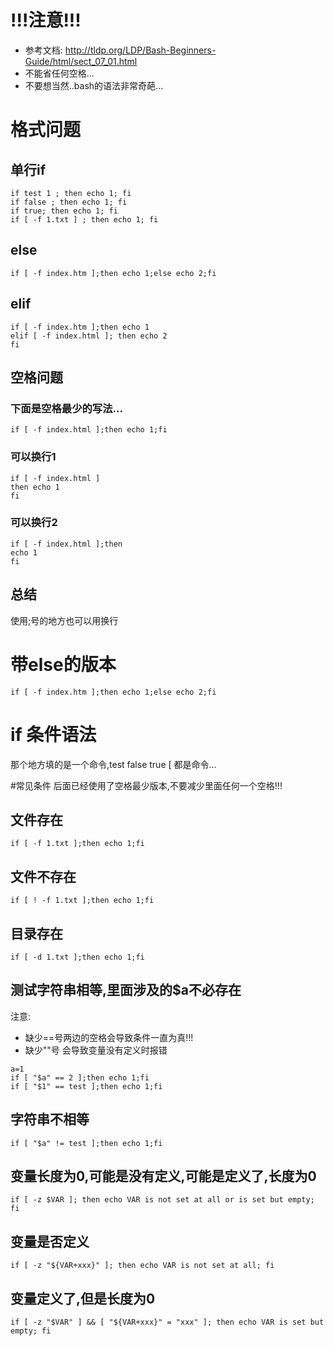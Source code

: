 # !!!注意!!!
* 参考文档: http://tldp.org/LDP/Bash-Beginners-Guide/html/sect_07_01.html
* 不能省任何空格...
* 不要想当然..bash的语法非常奇葩...

# 格式问题
## 单行if
```
if test 1 ; then echo 1; fi
if false ; then echo 1; fi
if true; then echo 1; fi
if [ -f 1.txt ] ; then echo 1; fi
```
## else
```
if [ -f index.htm ];then echo 1;else echo 2;fi
```
## elif
```
if [ -f index.htm ];then echo 1
elif [ -f index.html ]; then echo 2
fi
```

## 空格问题
### 下面是空格最少的写法...
```
if [ -f index.html ];then echo 1;fi
```

### 可以换行1
```
if [ -f index.html ]
then echo 1
fi
```

### 可以换行2
```
if [ -f index.html ];then
echo 1
fi
```

## 总结
使用;号的地方也可以用换行

# 带else的版本
```
if [ -f index.htm ];then echo 1;else echo 2;fi
```

# if 条件语法

那个地方填的是一个命令,test false true [ 都是命令...

#常见条件
后面已经使用了空格最少版本,不要减少里面任何一个空格!!!

## 文件存在
```
if [ -f 1.txt ];then echo 1;fi
```

## 文件不存在
```
if [ ! -f 1.txt ];then echo 1;fi
```

## 目录存在
```
if [ -d 1.txt ];then echo 1;fi
```

## 测试字符串相等,里面涉及的$a不必存在
注意:
* 缺少==号两边的空格会导致条件一直为真!!!
* 缺少""号 会导致变量没有定义时报错

```
a=1
if [ "$a" == 2 ];then echo 1;fi
if [ "$1" == test ];then echo 1;fi
```

## 字符串不相等
```
if [ "$a" != test ];then echo 1;fi
```

## 变量长度为0,可能是没有定义,可能是定义了,长度为0
```
if [ -z $VAR ]; then echo VAR is not set at all or is set but empty; fi
```

## 变量是否定义
```
if [ -z "${VAR+xxx}" ]; then echo VAR is not set at all; fi
```

## 变量定义了,但是长度为0
```
if [ -z "$VAR" ] && [ "${VAR+xxx}" = "xxx" ]; then echo VAR is set but empty; fi
```
